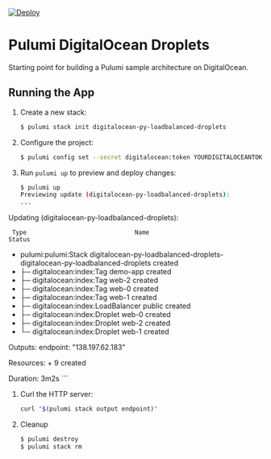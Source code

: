 [![Deploy](https://get.pulumi.com/new/button.svg)](https://app.pulumi.com/new)

# Pulumi DigitalOcean Droplets

Starting point for building a Pulumi sample architecture on DigitalOcean.

## Running the App

1.  Create a new stack:

    ```bash
    $ pulumi stack init digitalocean-py-loadbalanced-droplets
    ```

1. Configure the project:

    ```bash
    $ pulumi config set --secret digitalocean:token YOURDIGITALOCEANTOKEN
    ```

1. Run `pulumi up` to preview and deploy changes:

    ```bash
    $ pulumi up
    Previewing update (digitalocean-py-loadbalanced-droplets):
    ...

Updating (digitalocean-py-loadbalanced-droplets):

     Type                              Name                                                                         Status
 +   pulumi:pulumi:Stack                 digitalocean-py-loadbalanced-droplets-digitalocean-py-loadbalanced-droplets  created
 +   ├─ digitalocean:index:Tag           demo-app                                                                     created
 +   ├─ digitalocean:index:Tag           web-2                                                                        created
 +   ├─ digitalocean:index:Tag           web-0                                                                        created
 +   ├─ digitalocean:index:Tag           web-1                                                                        created
 +   ├─ digitalocean:index:LoadBalancer  public                                                                       created
 +   ├─ digitalocean:index:Droplet       web-0                                                                        created
 +   ├─ digitalocean:index:Droplet       web-2                                                                        created
 +   └─ digitalocean:index:Droplet       web-1                                                                        created

Outputs:
    endpoint: "138.197.62.183"

Resources:
    + 9 created

Duration: 3m2s
    ```

1. Curl the HTTP server:

    ```bash
    curl "$(pulumi stack output endpoint)"
    ```

1. Cleanup

    ```bash
    $ pulumi destroy
    $ pulumi stack rm
    ```

